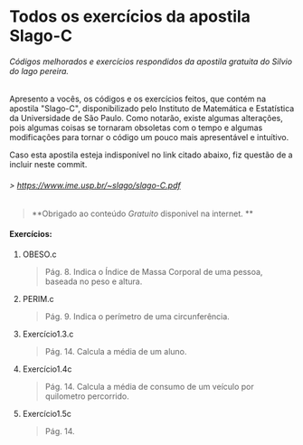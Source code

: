 # Todos os exercícios da apostila Slago-C

###### Códigos melhorados e exercícios respondidos da apostila gratuita do Silvio do lago pereira.

 Apresento a vocês, os códigos e os exercícios feitos, que contém na apostila "Slago-C", disponibilizado pelo Instituto de Matemática e Estatística da Universidade de São Paulo. 
 Como notarão, existe algumas alterações, pois algumas coisas se tornaram obsoletas com o tempo e algumas modificações para tornar o código um pouco mais apresentável e intuítivo.

 Caso esta apostila esteja indisponível no link citado abaixo, fiz questão de a incluir neste commit.

###### > https://www.ime.usp.br/~slago/slago-C.pdf

> **Obrigado ao conteúdo _Gratuito_ disponivel na internet. **

#### Exercícios:

1. OBESO.c

   > Pág. 8. Indica o Índice de Massa Corporal de uma pessoa, baseada no peso e altura.

2. PERIM.c

   > Pág. 9. Indica o perímetro de uma circunferência.

3. Exercício1.3.c

   > Pág. 14. Calcula a média de um aluno.

4. Exercício1.4c

   > Pág. 14. Calcula a média de consumo de um veículo por quilometro percorrido.

5. Exercício1.5c

   > Pág. 14. 